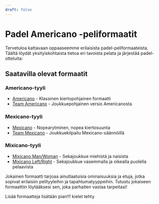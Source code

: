 ```yaml
---
draft: false
---
```


# Padel Americano -peliformaatit

Tervetuloa kattavaan oppaaseemme erilaisista padel-peliformaateista. Täältä löydät yksityiskohtaista tietoa eri tavoista pelata ja järjestää padel-otteluita:

## Saatavilla olevat formaatit

### Americano-tyyli
- [Americano](/fi/americano) - Klassinen kiertopohjainen formaatti
- [Team Americano](/fi/team-americano) - Joukkuepohjainen versio Americanosta

### Mexicano-tyyli
- [Mexicano](/fi/mexicano) - Nopearytminen, nopea kiertosuunta
- [Team Mexicano](/fi/team-mexicano) - Joukkuekilpailu Mexicano-säännöillä

### Mixicano-tyyli
- [Mixicano Man/Woman](/fi/mixicano) - Sekajoukkue miehistä ja naisista
- [Mixicano Left/Right](/fi/mixicano) - Sekajoukkue vasemmalla ja oikealla puolella pelaavista

Jokainen formaatti tarjoaa ainutlaatuisia ominaisuuksia ja etuja, jotka sopivat erilaisiin pelityyleihin ja tapahtumatyyppeihin. Tutustu jokaiseen formaattiin löytääksesi sen, joka parhaiten vastaa tarpeitasi!

Lisää formaatteja lisätään pian!!! kielet tehty